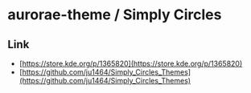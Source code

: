 

# aurorae-theme / Simply Circles


## Link

* [https://store.kde.org/p/1365820](https://store.kde.org/p/1365820)
* [https://github.com/ju1464/Simply_Circles_Themes](https://github.com/ju1464/Simply_Circles_Themes)
